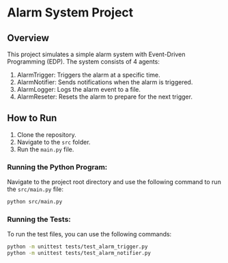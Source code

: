 # Alarm System Project

## Overview
This project simulates a simple alarm system with Event-Driven Programming (EDP). The system consists of 4 agents:
1. AlarmTrigger: Triggers the alarm at a specific time.
2. AlarmNotifier: Sends notifications when the alarm is triggered.
3. AlarmLogger: Logs the alarm event to a file.
4. AlarmReseter: Resets the alarm to prepare for the next trigger.

## How to Run
1. Clone the repository.
2. Navigate to the `src` folder.
3. Run the `main.py` file.

### Running the Python Program:

Navigate to the project root directory and use the following command to run the `src/main.py` file:

```bash
python src/main.py
```

### Running the Tests:

To run the test files, you can use the following commands:

```bash
python -m unittest tests/test_alarm_trigger.py
python -m unittest tests/test_alarm_notifier.py
```
